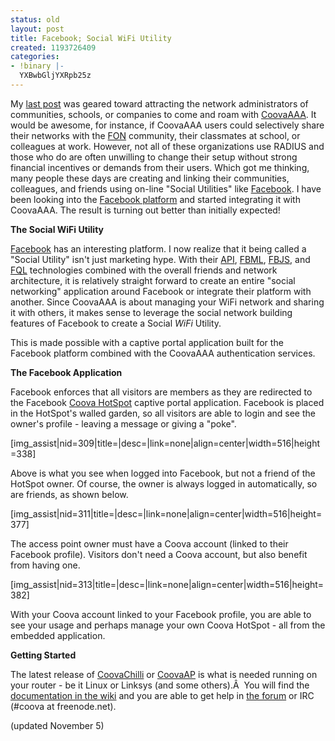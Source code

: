 ```yaml
---
status: old
layout: post
title: Facebook; Social WiFi Utility
created: 1193726409
categories:
- !binary |-
  YXBwbGljYXRpb25z
---
```

My <a href="/node/92">last post</a> was geared toward attracting the network administrators of communities, schools, or companies to come and roam with <a href="/CoovaAAA">CoovaAAA</a>. It would be awesome, for instance, if CoovaAAA users could selectively share their networks with the <a href="http://www.fon.com/en/">FON</a> community, their classmates at school, or colleagues at work. However, not all of these organizations use RADIUS and those who do are often unwilling to change their setup without strong financial incentives or demands from their users. Which got me thinking, many people these days are creating and linking their communities, colleagues, and friends using on-line "Social Utilities" like <a href="http://www.facebook.com/">Facebook</a>. I have been looking into the <a href="http://developers.facebook.com/">Facebook platform</a> and started integrating it with CoovaAAA. The result is turning out better than initially expected!

<strong>The Social WiFi Utility</strong>

<a href="http://www.facebook.com/">Facebook</a> has an interesting platform. I now realize that it being called a "Social Utility" isn't just marketing hype. With their <a href="http://wiki.developers.facebook.com/index.php/API">API</a>, <a href="http://wiki.developers.facebook.com/index.php/FBML">FBML</a>, <a href="http://wiki.developers.facebook.com/index.php/FBJS">FBJS</a>, and <a href="http://wiki.developers.facebook.com/index.php/FQL">FQL</a> technologies combined with the overall friends and network architecture, it is relatively straight forward to create an entire "social networking" application around Facebook or integrate their platform with another. Since CoovaAAA is about managing your WiFi network and sharing it with others, it makes sense to leverage the social network building features of Facebook to create a Social <em>WiFi</em> Utility.

This is made possible with a captive portal application built for the Facebook platform combined with the CoovaAAA authentication services.

<strong>The Facebook Application</strong>

Facebook enforces that all visitors are members as they are redirected to the Facebook <a href="http://www.facebook.com/apps/application.php?id=7108185615">Coova HotSpot</a> captive portal application. Facebook is placed in the HotSpot's walled garden, so all visitors are able to login and see the owner's profile - leaving a message or giving a "poke".

[img_assist|nid=309|title=|desc=|link=none|align=center|width=516|height=338]

Above is what you see when logged into Facebook, but not a friend of the HotSpot owner. Of course, the owner is always logged in automatically, so are friends, as shown below.

[img_assist|nid=311|title=|desc=|link=none|align=center|width=516|height=377]

The access point owner must have a Coova account (linked to their Facebook profile). Visitors don't need a Coova account, but also benefit from having one.

[img_assist|nid=313|title=|desc=|link=none|align=center|width=516|height=382]

With your Coova account linked to your Facebook profile, you are able to see your usage and perhaps manage your own Coova HotSpot - all from the embedded application.

<strong>Getting Started</strong>

The latest release of <a href="/CoovaChilli">CoovaChilli</a> or <a href="/CoovaAP">CoovaAP</a> is what is needed running on your router - be it Linux or Linksys (and some others).Â  You will find the <a href="/CoovaAAA/Facebook">documentation in the wiki</a> and you are able to get help in <a href="/forum/">the forum</a> or IRC (#coova at freenode.net).

(updated November 5)
